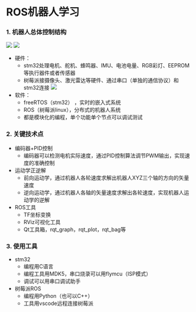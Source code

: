 # ROS机器人学习

### 1. 机器人总体控制结构

![](https://p.ipic.vip/tmp0qj.png)
![](https://p.ipic.vip/n6920d.png)
* 硬件：
    * stm32处理电机、舵机、蜂鸣器、IMU、电池电量、RGB彩灯、EEPROM等执行器件或者传感器
    * 树莓派接摄像头、激光雷达等硬件、通过串口（单独的通信协议）和stm32连接
![](https://p.ipic.vip/dnbi92.png)
* 软件：
    * freeRTOS（stm32） ，实时的嵌入式系统
    * ROS（树莓派linux），分布式的机器人系统
    * 都是模块化的编程，单个功能单个节点可以调试测试

### 2. 关键技术点

* 编码器+PID控制
    * 编码器可以检测电机实际速度，通过PID控制算法调节PWM输出，实现速度的准确控制
* 运动学正逆解
    * 前向运动学，通过机器人各轮速度求解出机器人XYZ三个轴的方向的矢量速度
    * 逆向运动学，通过机器人各轴的矢量速度求解出各轮速度，实现机器人运动学的逆解
* ROS工具
    * TF坐标变换
    * RViz可视化工具
    * Qt工具箱，rqt_graph，rqt_plot，rqt_bag等

### 3. 使用工具

* stm32
    * 编程用C语言
    * 编程工具用MDK5，串口烧录可以用flymcu（ISP模式）
    * 调试可以用串口调试助手
* 树莓派ROS
    * 编程用Python（也可以C++）
    * 工具用vscode远程连接树莓派
